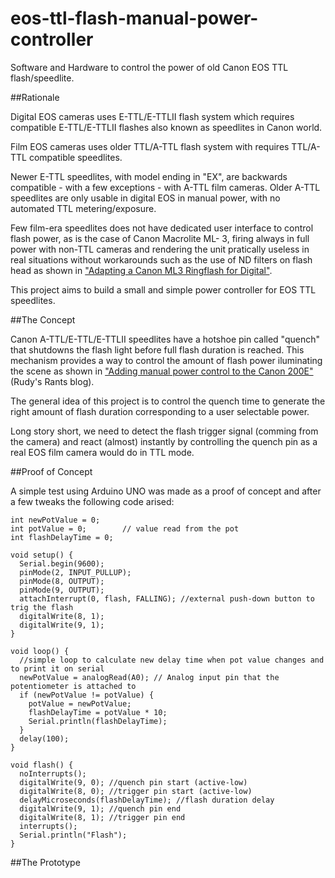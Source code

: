 # eos-ttl-flash-manual-power-controller
Software and Hardware to control the power of old Canon EOS TTL flash/speedlite.

##Rationale

Digital EOS cameras uses E-TTL/E-TTLII flash system which requires compatible E-TTL/E-TTLII flashes also known as speedlites in Canon world.

Film EOS cameras uses older TTL/A-TTL flash system with requires TTL/A-TTL compatible speedlites.

Newer E-TTL speedlites, with model ending in "EX", are backwards compatible - with a few exceptions - with A-TTL film cameras. Older A-TTL speedlites are only usable in digital EOS in manual power, with no automated TTL metering/exposure.

Few film-era speedlites does not have dedicated user interface to control flash power, as is the case of Canon Macrolite ML- 3, firing always in full power with non-TTL cameras and rendering the unit pratically useless in real situations without workarounds such as the use of ND filters on flash head as shown in ["Adapting a Canon ML3 Ringflash for Digital"](http://www.pmstudios.co.uk/tutorials/tutorial-pdf/Adapting-ML3-ringflash-for-digital.pdf).

This project aims to build a small and simple power controller for EOS TTL speedlites.

##The Concept

Canon A-TTL/E-TTL/E-TTLII speedlites have a hotshoe pin called "quench" that shutdowns the flash light before full flash duration is reached. This mechanism provides a way to control the amount of flash power iluminating the scene as shown in ["Adding manual power control to the Canon 200E"](http://rudys-rants.blogspot.com.br/2010/06/glass-garden-mosaics.html) (Rudy's Rants blog).

The general idea of this project is to control the quench time to generate the right amount of flash duration corresponding to a user selectable power.

Long story short, we need to detect the flash trigger signal (comming from the camera) and react (almost) instantly by controlling the quench pin as a real EOS film camera would do in TTL mode.

##Proof of Concept

A simple test using Arduino UNO was made as a proof of concept and after a few tweaks the following code arised:

    int newPotValue = 0;
    int potValue = 0;        // value read from the pot
    int flashDelayTime = 0;
    
    void setup() {
      Serial.begin(9600); 
      pinMode(2, INPUT_PULLUP);
      pinMode(8, OUTPUT);
      pinMode(9, OUTPUT);
      attachInterrupt(0, flash, FALLING); //external push-down button to trig the flash
      digitalWrite(8, 1);
      digitalWrite(9, 1);
    }

    void loop() {
      //simple loop to calculate new delay time when pot value changes and to print it on serial
      newPotValue = analogRead(A0); // Analog input pin that the potentiometer is attached to
      if (newPotValue != potValue) {
        potValue = newPotValue;
        flashDelayTime = potValue * 10;
        Serial.println(flashDelayTime);
      }
      delay(100);                     
    }

    void flash() {
      noInterrupts();
      digitalWrite(9, 0); //quench pin start (active-low)
      digitalWrite(8, 0); //trigger pin start (active-low)
      delayMicroseconds(flashDelayTime); //flash duration delay
      digitalWrite(9, 1); //quench pin end
      digitalWrite(8, 1); //trigger pin end
      interrupts();
      Serial.println("Flash"); 
    }



##The Prototype
